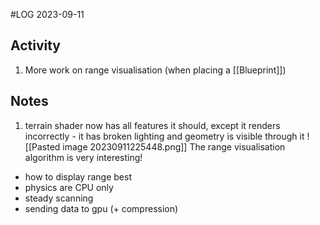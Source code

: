 #LOG
2023-09-11

## Activity
1. More work on range visualisation (when placing a [[Blueprint]])

## Notes
1. terrain shader now has all features it should, except it renders incorrectly - it has broken lighting and geometry is visible through it
 ![[Pasted image 20230911225448.png]]
The range visualisation algorithm is very interesting!
- how to display range best
- physics are CPU only
- steady scanning
- sending data to gpu (+ compression)